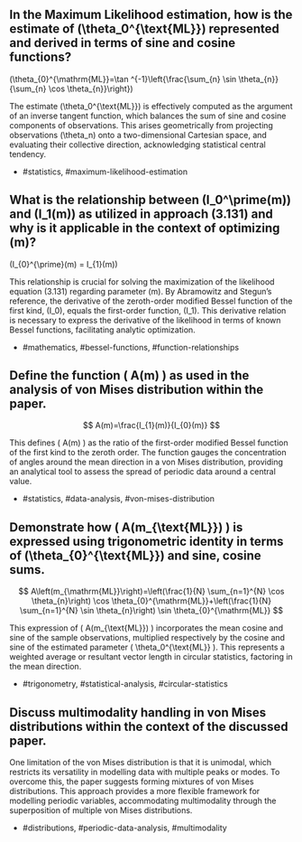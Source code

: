 ## In the Maximum Likelihood estimation, how is the estimate of \(\theta_0^{\text{ML}}\) represented and derived in terms of sine and cosine functions?
\(\theta_{0}^{\mathrm{ML}}=\tan ^{-1}\left\{\frac{\sum_{n} \sin \theta_{n}}{\sum_{n} \cos \theta_{n}}\right\}\)

The estimate \(\theta_0^{\text{ML}}\) is effectively computed as the argument of an inverse tangent function, which balances the sum of sine and cosine components of observations. This arises geometrically from projecting observations \(\theta_n\) onto a two-dimensional Cartesian space, and evaluating their collective direction, acknowledging statistical central tendency.

- #statistics, #maximum-likelihood-estimation

## What is the relationship between \(I_0^\prime(m)\) and \(I_1(m)\) as utilized in approach (3.131) and why is it applicable in the context of optimizing \(m\)?
\(I_{0}^{\prime}(m) = I_{1}(m)\)

This relationship is crucial for solving the maximization of the likelihood equation (3.131) regarding parameter \(m\). By Abramowitz and Stegun’s reference, the derivative of the zeroth-order modified Bessel function of the first kind, \(I_0\), equals the first-order function, \(I_1\). This derivative relation is necessary to express the derivative of the likelihood in terms of known Bessel functions, facilitating analytic optimization.

- #mathematics, #bessel-functions, #function-relationships

## Define the function \( A(m) \) as used in the analysis of von Mises distribution within the paper.
$$
A(m)=\frac{I_{1}(m)}{I_{0}(m)}
$$

This defines \( A(m) \) as the ratio of the first-order modified Bessel function of the first kind to the zeroth order. The function gauges the concentration of angles around the mean direction in a von Mises distribution, providing an analytical tool to assess the spread of periodic data around a central value.

- #statistics, #data-analysis, #von-mises-distribution

## Demonstrate how \( A\(m_{\text{ML}}\) \) is expressed using trigonometric identity in terms of \(\theta_{0}^{\text{ML}}\) and sine, cosine sums.
$$
A\left(m_{\mathrm{ML}}\right)=\left(\frac{1}{N} \sum_{n=1}^{N} \cos \theta_{n}\right) \cos \theta_{0}^{\mathrm{ML}}+\left(\frac{1}{N} \sum_{n=1}^{N} \sin \theta_{n}\right) \sin \theta_{0}^{\mathrm{ML}}
$$

This expression of \( A(m_{\text{ML}}) \) incorporates the mean cosine and sine of the sample observations, multiplied respectively by the cosine and sine of the estimated parameter \( \theta_0^{\text{ML}} \). This represents a weighted average or resultant vector length in circular statistics, factoring in the mean direction.

- #trigonometry, #statistical-analysis, #circular-statistics

## Discuss multimodality handling in von Mises distributions within the context of the discussed paper.
One limitation of the von Mises distribution is that it is unimodal, which restricts its versatility in modelling data with multiple peaks or modes. To overcome this, the paper suggests forming mixtures of von Mises distributions. This approach provides a more flexible framework for modelling periodic variables, accommodating multimodality through the superposition of multiple von Mises distributions.

- #distributions, #periodic-data-analysis, #multimodality